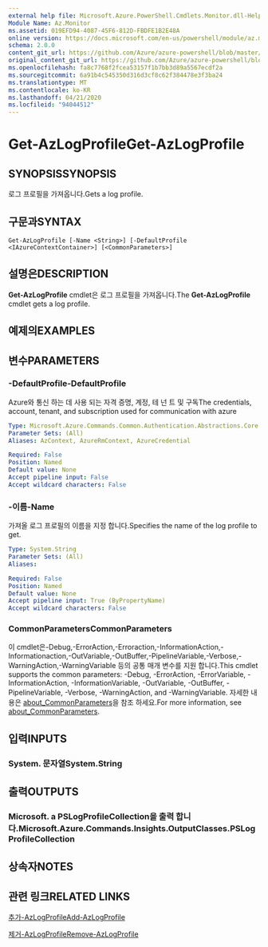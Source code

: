 ```yaml
---
external help file: Microsoft.Azure.PowerShell.Cmdlets.Monitor.dll-Help.xml
Module Name: Az.Monitor
ms.assetid: 019EFD94-4087-45F6-812D-FBDFE1B2E48A
online version: https://docs.microsoft.com/en-us/powershell/module/az.monitor/get-azlogprofile
schema: 2.0.0
content_git_url: https://github.com/Azure/azure-powershell/blob/master/src/Monitor/Monitor/help/Get-AzLogProfile.md
original_content_git_url: https://github.com/Azure/azure-powershell/blob/master/src/Monitor/Monitor/help/Get-AzLogProfile.md
ms.openlocfilehash: fa8c7768f2fcea53157f1b7bb3d89a5567ecdf2a
ms.sourcegitcommit: 6a91b4c545350d316d3cf8c62f384478e3f3ba24
ms.translationtype: MT
ms.contentlocale: ko-KR
ms.lasthandoff: 04/21/2020
ms.locfileid: "94044512"
---
```

# <span data-ttu-id="89c75-101">Get-AzLogProfile</span><span class="sxs-lookup"><span data-stu-id="89c75-101">Get-AzLogProfile</span></span>

## <span data-ttu-id="89c75-102">SYNOPSIS</span><span class="sxs-lookup"><span data-stu-id="89c75-102">SYNOPSIS</span></span>
<span data-ttu-id="89c75-103">로그 프로필을 가져옵니다.</span><span class="sxs-lookup"><span data-stu-id="89c75-103">Gets a log profile.</span></span>

## <span data-ttu-id="89c75-104">구문과</span><span class="sxs-lookup"><span data-stu-id="89c75-104">SYNTAX</span></span>

```
Get-AzLogProfile [-Name <String>] [-DefaultProfile <IAzureContextContainer>] [<CommonParameters>]
```

## <span data-ttu-id="89c75-105">설명은</span><span class="sxs-lookup"><span data-stu-id="89c75-105">DESCRIPTION</span></span>
<span data-ttu-id="89c75-106">**Get-AzLogProfile** cmdlet은 로그 프로필을 가져옵니다.</span><span class="sxs-lookup"><span data-stu-id="89c75-106">The **Get-AzLogProfile** cmdlet gets a log profile.</span></span>

## <span data-ttu-id="89c75-107">예제의</span><span class="sxs-lookup"><span data-stu-id="89c75-107">EXAMPLES</span></span>

## <span data-ttu-id="89c75-108">변수</span><span class="sxs-lookup"><span data-stu-id="89c75-108">PARAMETERS</span></span>

### <span data-ttu-id="89c75-109">-DefaultProfile</span><span class="sxs-lookup"><span data-stu-id="89c75-109">-DefaultProfile</span></span>
<span data-ttu-id="89c75-110">Azure와 통신 하는 데 사용 되는 자격 증명, 계정, 테 넌 트 및 구독</span><span class="sxs-lookup"><span data-stu-id="89c75-110">The credentials, account, tenant, and subscription used for communication with azure</span></span>

```yaml
Type: Microsoft.Azure.Commands.Common.Authentication.Abstractions.Core.IAzureContextContainer
Parameter Sets: (All)
Aliases: AzContext, AzureRmContext, AzureCredential

Required: False
Position: Named
Default value: None
Accept pipeline input: False
Accept wildcard characters: False
```

### <span data-ttu-id="89c75-111">-이름</span><span class="sxs-lookup"><span data-stu-id="89c75-111">-Name</span></span>
<span data-ttu-id="89c75-112">가져올 로그 프로필의 이름을 지정 합니다.</span><span class="sxs-lookup"><span data-stu-id="89c75-112">Specifies the name of the log profile to get.</span></span>

```yaml
Type: System.String
Parameter Sets: (All)
Aliases:

Required: False
Position: Named
Default value: None
Accept pipeline input: True (ByPropertyName)
Accept wildcard characters: False
```

### <span data-ttu-id="89c75-113">CommonParameters</span><span class="sxs-lookup"><span data-stu-id="89c75-113">CommonParameters</span></span>
<span data-ttu-id="89c75-114">이 cmdlet은-Debug,-ErrorAction,-Erroraction,-InformationAction,-Informationaction,-OutVariable,-OutBuffer,-PipelineVariable,-Verbose,-WarningAction,-WarningVariable 등의 공통 매개 변수를 지원 합니다.</span><span class="sxs-lookup"><span data-stu-id="89c75-114">This cmdlet supports the common parameters: -Debug, -ErrorAction, -ErrorVariable, -InformationAction, -InformationVariable, -OutVariable, -OutBuffer, -PipelineVariable, -Verbose, -WarningAction, and -WarningVariable.</span></span> <span data-ttu-id="89c75-115">자세한 내용은 [about_CommonParameters](http://go.microsoft.com/fwlink/?LinkID=113216)을 참조 하세요.</span><span class="sxs-lookup"><span data-stu-id="89c75-115">For more information, see [about_CommonParameters](http://go.microsoft.com/fwlink/?LinkID=113216).</span></span>

## <span data-ttu-id="89c75-116">입력</span><span class="sxs-lookup"><span data-stu-id="89c75-116">INPUTS</span></span>

### <span data-ttu-id="89c75-117">System. 문자열</span><span class="sxs-lookup"><span data-stu-id="89c75-117">System.String</span></span>

## <span data-ttu-id="89c75-118">출력</span><span class="sxs-lookup"><span data-stu-id="89c75-118">OUTPUTS</span></span>

### <span data-ttu-id="89c75-119">Microsoft. a PSLogProfileCollection을 출력 합니다.</span><span class="sxs-lookup"><span data-stu-id="89c75-119">Microsoft.Azure.Commands.Insights.OutputClasses.PSLogProfileCollection</span></span>

## <span data-ttu-id="89c75-120">상속자</span><span class="sxs-lookup"><span data-stu-id="89c75-120">NOTES</span></span>

## <span data-ttu-id="89c75-121">관련 링크</span><span class="sxs-lookup"><span data-stu-id="89c75-121">RELATED LINKS</span></span>

[<span data-ttu-id="89c75-122">추가-AzLogProfile</span><span class="sxs-lookup"><span data-stu-id="89c75-122">Add-AzLogProfile</span></span>](./Add-AzLogProfile.md)

[<span data-ttu-id="89c75-123">제거-AzLogProfile</span><span class="sxs-lookup"><span data-stu-id="89c75-123">Remove-AzLogProfile</span></span>](./Remove-AzLogProfile.md)


